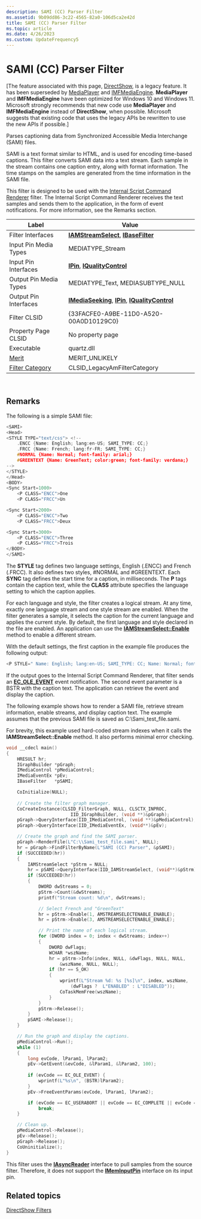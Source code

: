 ```yaml
---
description: SAMI (CC) Parser Filter
ms.assetid: 9b09dd86-3c22-4565-82a0-106d5ca2e42d
title: SAMI (CC) Parser Filter
ms.topic: article
ms.date: 4/26/2023
ms.custom: UpdateFrequency5
---
```


# SAMI (CC) Parser Filter

\[The feature associated with this page, [DirectShow](/windows/win32/directshow/directshow), is a legacy feature. It has been superseded by [MediaPlayer](/uwp/api/Windows.Media.Playback.MediaPlayer) and [IMFMediaEngine](/windows/win32/api/mfmediaengine/nn-mfmediaengine-imfmediaengine). **MediaPlayer** and **IMFMediaEngine** have been optimized for Windows 10 and Windows 11. Microsoft strongly recommends that new code use **MediaPlayer** and **IMFMediaEngine** instead of **DirectShow**, when possible. Microsoft suggests that existing code that uses the legacy APIs be rewritten to use the new APIs if possible.\]

Parses captioning data from Synchronized Accessible Media Interchange (SAMI) files.

SAMI is a text format similar to HTML, and is used for encoding time-based captions. This filter converts SAMI data into a text stream. Each sample in the stream contains one caption entry, along with format information. The time stamps on the samples are generated from the time information in the SAMI file.

This filter is designed to be used with the [Internal Script Command Renderer](internal-script-command-renderer-filter.md) filter. The Internal Script Command Renderer receives the text samples and sends them to the application, in the form of event notifications. For more information, see the Remarks section.



| Label | Value |
|------------------------------------------|----------------------------------------------------------------------------------------------------------|
| Filter Interfaces                        | [**IAMStreamSelect**](/windows/desktop/api/Strmif/nn-strmif-iamstreamselect), [**IBaseFilter**](/windows/desktop/api/Strmif/nn-strmif-ibasefilter)                           |
| Input Pin Media Types                    | MEDIATYPE\_Stream                                                                                        |
| Input Pin Interfaces                     | [**IPin**](/windows/desktop/api/Strmif/nn-strmif-ipin), [**IQualityControl**](/windows/desktop/api/Strmif/nn-strmif-iqualitycontrol)                                         |
| Output Pin Media Types                   | MEDIATYPE\_Text, MEDIASUBTYPE\_NULL                                                                      |
| Output Pin Interfaces                    | [**IMediaSeeking**](/windows/desktop/api/Strmif/nn-strmif-imediaseeking), [**IPin**](/windows/desktop/api/Strmif/nn-strmif-ipin), [**IQualityControl**](/windows/desktop/api/Strmif/nn-strmif-iqualitycontrol) |
| Filter CLSID                             | {33FACFE0-A9BE-11D0-A520-00A0D10129C0}                                                                   |
| Property Page CLSID                      | No property page                                                                                         |
| Executable                               | quartz.dll                                                                                               |
| [Merit](merit.md)                       | MERIT\_UNLIKELY                                                                                          |
| [Filter Category](filter-categories.md) | CLSID\_LegacyAmFilterCategory                                                                            |



 

## Remarks

The following is a simple SAMI file:


```C++
<SAMI>
<Head>
<STYLE TYPE="text/css"> <!--
    .ENCC {Name: English; lang:en-US; SAMI_TYPE: CC;}
    .FRCC {Name: French; lang:fr-FR; SAMI_TYPE: CC;}
    #NORMAL {Name: Normal; font-family: arial;}
    #GREENTEXT {Name: GreenText; color:green; font-family: verdana;}
-->
</STYLE>
</Head>
<BODY>
<Sync Start=1000>
    <P CLASS="ENCC">One
    <P CLASS="FRCC">Un

<Sync Start=2000>
    <P CLASS="ENCC">Two
    <P CLASS="FRCC">Deux

<Sync Start=3000>
    <P CLASS="ENCC">Three
    <P CLASS="FRCC">Trois
</BODY>
</SAMI>
```



The **STYLE** tag defines two language settings, English (.ENCC) and French (.FRCC). It also defines two styles, \#NORMAL and \#GREENTEXT. Each **SYNC** tag defines the start time for a caption, in milliseconds. The **P** tags contain the caption text, while the **CLASS** attribute specifies the language setting to which the caption applies.

For each language and style, the filter creates a logical stream. At any time, exactly one language stream and one style stream are enabled. When the filter generates a sample, it selects the caption for the current language and applies the current style. By default, the first language and style declared in the file are enabled. An application can use the [**IAMStreamSelect::Enable**](/windows/desktop/api/Strmif/nf-strmif-iamstreamselect-enable) method to enable a different stream.

With the default settings, the first caption in the example file produces the following output:


```C++
<P STYLE=" Name: English; lang:en-US; SAMI_TYPE: CC; Name: Normal; font-family: arial;">One
```



If the output goes to the Internal Script Command Renderer, that filter sends an [**EC\_OLE\_EVENT**](ec-ole-event.md) event notification. The second event parameter is a BSTR with the caption text. The application can retrieve the event and display the caption.

The following example shows how to render a SAMI file, retrieve stream information, enable streams, and display caption text. The example assumes that the previous SAMI file is saved as C:\\Sami\_test\_file.sami.

For brevity, this example used hard-coded stream indexes when it calls the **IAMStreamSelect::Enable** method. It also performs minimal error checking.


```C++
void __cdecl main()
{
    HRESULT hr;
    IGraphBuilder *pGraph;
    IMediaControl *pMediaControl;
    IMediaEventEx *pEv;
    IBaseFilter   *pSAMI;

    CoInitialize(NULL);
    
    // Create the filter graph manager.
    CoCreateInstance(CLSID_FilterGraph, NULL, CLSCTX_INPROC, 
                        IID_IGraphBuilder, (void **)&pGraph);
    pGraph->QueryInterface(IID_IMediaControl, (void **)&pMediaControl);
    pGraph->QueryInterface(IID_IMediaEventEx, (void**)&pEv);

    // Create the graph and find the SAMI parser.
    pGraph->RenderFile(L"C:\\Sami_test_file.sami", NULL);
    hr = pGraph->FindFilterByName(L"SAMI (CC) Parser", &pSAMI);
    if (SUCCEEDED(hr)) 
    {
        IAMStreamSelect *pStrm = NULL;
        hr = pSAMI->QueryInterface(IID_IAMStreamSelect, (void**)&pStrm);
        if (SUCCEEDED(hr)) 
        {
            DWORD dwStreams = 0;
            pStrm->Count(&dwStreams);
            printf("Stream count: %d\n", dwStreams);

            // Select French and "GreenText"
            hr = pStrm->Enable(1, AMSTREAMSELECTENABLE_ENABLE);
            hr = pStrm->Enable(3, AMSTREAMSELECTENABLE_ENABLE);

            // Print the name of each logical stream.
            for (DWORD index = 0; index < dwStreams; index++)
            {
                DWORD dwFlags;
                WCHAR *wszName;
                hr = pStrm->Info(index, NULL, &dwFlags, NULL, NULL,
                    &wszName, NULL, NULL);
                if (hr == S_OK)
                {
                    wprintf(L"Stream %d: %s [%s]\n", index, wszName, 
                        (dwFlags ?  L"ENABLED" : L"DISABLED"));
                    CoTaskMemFree(wszName);
                }
            }
            pStrm->Release();
        }
        pSAMI->Release();
    }

    // Run the graph and display the captions.
    pMediaControl->Run();
    while (1)
    {
        long evCode, lParam1, lParam2;
        pEv->GetEvent(&evCode, &lParam1, &lParam2, 100);
        
        if (evCode == EC_OLE_EVENT) {
            wprintf(L"%s\n", (BSTR)lParam2);
        }
        pEv->FreeEventParams(evCode, lParam1, lParam2);

        if (evCode == EC_USERABORT || evCode == EC_COMPLETE || evCode == EC_ERRORABORT)
            break;
    }

    // Clean up.
    pMediaControl->Release();
    pEv->Release();
    pGraph->Release();
    CoUninitialize();
}
```



This filter uses the [**IAsyncReader**](/windows/desktop/api/Strmif/nn-strmif-iasyncreader) interface to pull samples from the source filter. Therefore, it does not support the [**IMemInputPin**](/windows/desktop/api/Strmif/nn-strmif-imeminputpin) interface on its input pin.

## Related topics

<dl> <dt>

[DirectShow Filters](directshow-filters.md)
</dt> </dl>

 

 



